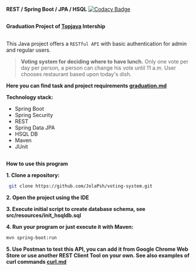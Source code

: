 **REST / Spring Boot / JPA / HSQL**
[![Codacy Badge](https://api.codacy.com/project/badge/Grade/547f888903bd478ebdf52cf4c59ef6b7)](https://www.codacy.com/app/JolaPsh/voting-system?utm_source=github.com&amp;utm_medium=referral&amp;utm_content=JolaPsh/voting-system&amp;utm_campaign=Badge_Grade)
##
**Graduation Project of <a href="https://github.com/JolaPsh/topjava">Topjava</a>  Intership**
##

This Java project offers a `RESTful API` with basic authentication for admin and regular users. 


> **Voting system for deciding where to have lunch.** 
Only one vote per day per person, a person can change his vote until 11 a.m.
User chooses restaurant based upon today's dish.

 **Here you can find task and project requirements <a href="https://github.com/JolaPsh/voting-system/blob/master/graduation.md">graduation.md</a>**

 **Technology stack:**
 - Spring Boot
 - Spring Security
 - REST
 - Spring Data JPA
 - HSQL DB
 - Maven
 - JUnit

##
**How to use this program**

**1. Clone a repository:**

```sh
 git clone https://github.com/JolaPsh/voting-system.git
```

**2. Open the project using the IDE**

**3. Execute initial script to create database schema, see src/resources/init_hsqldb.sql**

**4. Run your program or just execute it with Maven:** 

```sh
mvn spring-boot:run
```

**5. Use Postman to test this API, you can add it from Google Chrome Web Store or use another REST Client Tool 
on your own. See also examples of curl commands <a href="https://github.com/JolaPsh/voting-system/blob/master/curl.md">curl.md</a>** 
##
